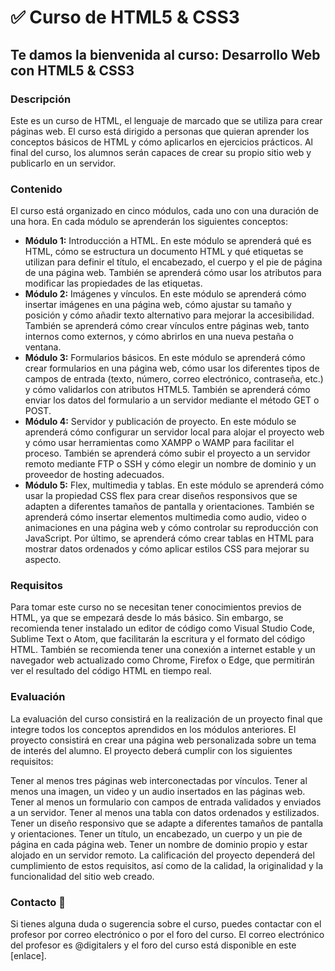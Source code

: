 # ✅ Curso de HTML5 & CSS3
## Te damos la bienvenida al curso: Desarrollo Web  con HTML5 &amp; CSS3

### Descripción
Este es un curso de HTML, el lenguaje de marcado que se utiliza para crear páginas web. El curso está dirigido a personas que quieran aprender los conceptos básicos de HTML y cómo aplicarlos en ejercicios prácticos. Al final del curso, los alumnos serán capaces de crear su propio sitio web y publicarlo en un servidor.

### Contenido
El curso está organizado en cinco módulos, cada uno con una duración de una hora. En cada módulo se aprenderán los siguientes conceptos:

* **Módulo 1:** Introducción a HTML. En este módulo se aprenderá qué es HTML, cómo se estructura un documento HTML y qué etiquetas se utilizan para definir el título, el encabezado, el cuerpo y el pie de página de una página web. También se aprenderá cómo usar los atributos para modificar las propiedades de las etiquetas.
* **Módulo 2:** Imágenes y vínculos. En este módulo se aprenderá cómo insertar imágenes en una página web, cómo ajustar su tamaño y posición y cómo añadir texto alternativo para mejorar la accesibilidad. También se aprenderá cómo crear vínculos entre páginas web, tanto internos como externos, y cómo abrirlos en una nueva pestaña o ventana.
* **Módulo 3:** Formularios básicos. En este módulo se aprenderá cómo crear formularios en una página web, cómo usar los diferentes tipos de campos de entrada (texto, número, correo electrónico, contraseña, etc.) y cómo validarlos con atributos HTML5. También se aprenderá cómo enviar los datos del formulario a un servidor mediante el método GET o POST.
* **Módulo 4:** Servidor y publicación de proyecto. En este módulo se aprenderá cómo configurar un servidor local para alojar el proyecto web y cómo usar herramientas como XAMPP o WAMP para facilitar el proceso. También se aprenderá cómo subir el proyecto a un servidor remoto mediante FTP o SSH y cómo elegir un nombre de dominio y un proveedor de hosting adecuados.
* **Módulo 5:** Flex, multimedia y tablas. En este módulo se aprenderá cómo usar la propiedad CSS flex para crear diseños responsivos que se adapten a diferentes tamaños de pantalla y orientaciones. También se aprenderá cómo insertar elementos multimedia como audio, video o animaciones en una página web y cómo controlar su reproducción con JavaScript. Por último, se aprenderá cómo crear tablas en HTML para mostrar datos ordenados y cómo aplicar estilos CSS para mejorar su aspecto.
### Requisitos
Para tomar este curso no se necesitan tener conocimientos previos de HTML, ya que se empezará desde lo más básico. Sin embargo, se recomienda tener instalado un editor de código como Visual Studio Code, Sublime Text o Atom, que facilitarán la escritura y el formato del código HTML. También se recomienda tener una conexión a internet estable y un navegador web actualizado como Chrome, Firefox o Edge, que permitirán ver el resultado del código HTML en tiempo real.

### Evaluación
La evaluación del curso consistirá en la realización de un proyecto final que integre todos los conceptos aprendidos en los módulos anteriores. El proyecto consistirá en crear una página web personalizada sobre un tema de interés del alumno. El proyecto deberá cumplir con los siguientes requisitos:

Tener al menos tres páginas web interconectadas por vínculos.
Tener al menos una imagen, un video y un audio insertados en las páginas web.
Tener al menos un formulario con campos de entrada validados y enviados a un servidor.
Tener al menos una tabla con datos ordenados y estilizados.
Tener un diseño responsivo que se adapte a diferentes tamaños de pantalla y orientaciones.
Tener un título, un encabezado, un cuerpo y un pie de página en cada página web.
Tener un nombre de dominio propio y estar alojado en un servidor remoto.
La calificación del proyecto dependerá del cumplimiento de estos requisitos, así como de la calidad, la originalidad y la funcionalidad del sitio web creado.

### Contacto 📧
Si tienes alguna duda o sugerencia sobre el curso, puedes contactar con el profesor por correo electrónico o por el foro del curso. El correo electrónico del profesor es @digitalers y el foro del curso está disponible en este [enlace].
